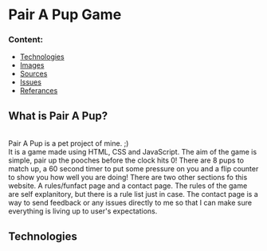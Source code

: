 # Pair A Pup Game 


### Content:

- [Technologies](#Technologies)
- [Images](#Images)
- [Sources](#Sources)
- [Issues](#Issues)
- [Referances](#Referances)



## What is Pair A Pup?
<br>Pair A Pup is a pet project of mine. ;)<br> 
It is a game made using HTML, CSS and JavaScript.
The aim of the game is simple, pair up the pooches before the clock hits 0!
There are 8 pups to match up, a 60 second timer to put some pressure on you
and a flip counter to show you how well you are doing!
There are two other sections fo this website. A rules/funfact page and a contact page.
The rules of the game are self explanitory, but there is a rule list just in case.
The contact page is a way to send feedback or any issues directly to me so that I can 
make sure everything is living up to user's expectations.

## Technologies

